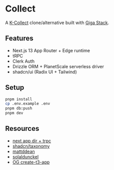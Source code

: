 
# Collect

A [K-Collect](https://kcollect.net/) clone/alternative built with [Giga Stack](https://giga-stack.vercel.app/).

## Features

- Next.js 13 App Router + Edge runtime
- tRPC
- Clerk Auth
- Drizzle ORM + PlanetScale serverless driver
- shadcn/ui (Radix UI + Tailwind)


## Setup

```bash
pnpm install
cp .env.example .env
pnpm db:push
pnpm dev
```

## Resources
 
 - [next app dir + trpc](https://github.com/trpc/next-13)
 - [shadcn/taxonomy](https://github.com/shadcn/taxonomy/blob/main/README.md)
 - [mattddean](https://github.com/mattddean/t3-app-router-edge-drizzle)
 - [solaldunckel](https://github.com/solaldunckel/next-13-app-router-with-trpc)
 - [OG create-t3-app](https://github.com/t3-oss/create-t3-app)


